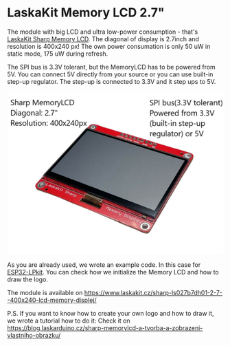 # LaskaKit Memory LCD 2.7" 

The module with big LCD and ultra low-power consumption - that's [LaskaKit Sharp Memory LCD](https://www.laskakit.cz/sharp-ls027b7dh01-2-7--400x240-lcd-memory-displej/). The diagonal of display is 2.7inch and resolution is 400x240 px! 
The own power consumation is only 50 uW in static mode, 175 uW during refresh.

The SPI bus is 3.3V tolerant, but the MemoryLCD has to be powered from 5V. You can connect 5V directly from your source or you can use built-in step-up regulator. The step-up is connected to 3.3V and it step ups to 5V.

![TOP side of module](https://github.com/LaskaKit/LaskaKit_2_7-Memory-Diplay/blob/main/img/LaskaKit_2.7_MemoryDisplay-description.jpg)

As you are already used, we wrote an example code. In this case for [ESP32-LPkit](https://www.laskakit.cz/laskakit-esp32-lpkit-pcb-antenna/). You can check how we initialize the Memory LCD and how to draw the logo. 

The module is available on https://www.laskakit.cz/sharp-ls027b7dh01-2-7--400x240-lcd-memory-displej/

P.S. If you want to know how to create your own logo and how to draw it, we wrote a tutorial how to do it: Check it on https://blog.laskarduino.cz/sharp-memorylcd-a-tvorba-a-zobrazeni-vlastniho-obrazku/
